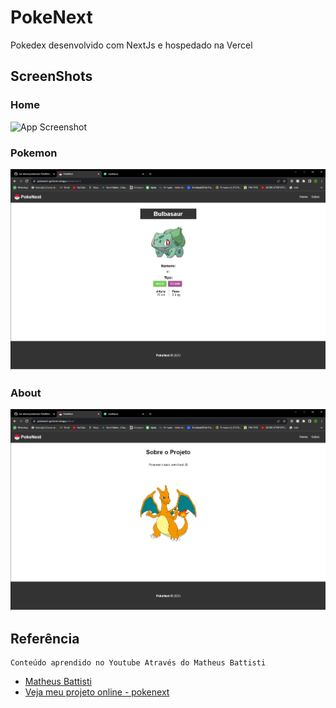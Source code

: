 
# PokeNext

Pokedex desenvolvido com NextJs e hospedado na Vercel


## ScreenShots

### Home
![App Screenshot](file:///C:/Users/kkghi/Videos/Captures/pokenext.png)

### Pokemon
![App Screenshot](https://github.com/cal-oliveira/pokenext/blob/master/screenshots/pokenext%20(2).png?raw=true)

### About
![App Screenshot](https://github.com/cal-oliveira/pokenext/blob/master/screenshots/pokenext%20(1).png?raw=true)
## Referência

    Conteúdo aprendido no Youtube Através do Matheus Battisti

 - [Matheus Battisti](https://www.youtube.com/@MatheusBattisti)
 - [Veja meu projeto online - pokenext](https://pokenext-gold.vercel.app/)
 

